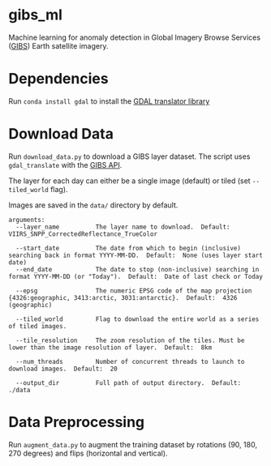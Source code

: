 # gibs_ml
Machine learning for anomaly detection in Global Imagery Browse Services ([GIBS](https://earthdata.nasa.gov/about/science-system-description/eosdis-components/global-imagery-browse-services-gibs)) Earth satellite imagery.

# Dependencies
Run ```conda install gdal``` to install the [GDAL translator library](http://www.gdal.org/) 

# Download Data
Run ```download_data.py``` to download a GIBS layer dataset. The script uses ```gdal_translate``` with the [GIBS API](https://wiki.earthdata.nasa.gov/display/GIBS/GIBS+API+for+Developers#GIBSAPIforDevelopers-ServiceEndpointsandGetCapabilities).

The layer for each day can either be a single image (default) or tiled (set ```--tiled_world``` flag).  

Images are saved in the ```data/``` directory by default. 

```
arguments:
  --layer_name			The layer name to download.  Default:  VIIRS_SNPP_CorrectedReflectance_TrueColor

  --start_date          The date from which to begin (inclusive) searching back in format YYYY-MM-DD.  Default:  None (uses layer start date)
  --end_date            The date to stop (non-inclusive) searching in format YYYY-MM-DD (or "Today").  Default:  Date of last check or Today

  --epsg                The numeric EPSG code of the map projection {4326:geographic, 3413:arctic, 3031:antarctic}.  Default:  4326 (geographic)
  
  --tiled_world         Flag to download the entire world as a series of tiled images.

  --tile_resolution     The zoom resolution of the tiles. Must be lower than the image resolution of layer.  Default:  8km
  
  --num_threads         Number of concurrent threads to launch to download images.  Default:  20

  --output_dir          Full path of output directory.  Default:  ./data
```

# Data Preprocessing
Run ```augment_data.py``` to augment the training dataset by rotations (90, 180, 270 degrees) and flips (horizontal and vertical).
